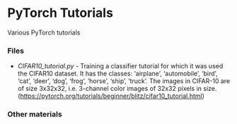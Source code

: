 # PyTorch Tutorials
Various PyTorch tutorials

### Files
- *CIFAR10_tutorial.py* - Training a classifier tutorial for which it was used the CIFAR10 dataset. It has the classes: ‘airplane’, ‘automobile’, ‘bird’, ‘cat’, ‘deer’, ‘dog’, ‘frog’, ‘horse’, ‘ship’, ‘truck’. The images in CIFAR-10 are of size 3x32x32, i.e. 3-channel color images of 32x32 pixels in size. (https://pytorch.org/tutorials/beginner/blitz/cifar10_tutorial.html)


### Other materials
